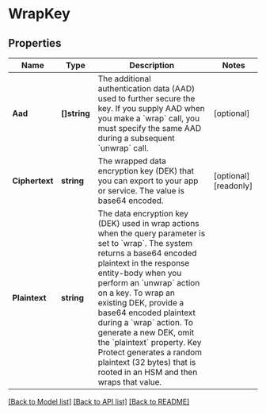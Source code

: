 # WrapKey

## Properties

Name | Type | Description | Notes
------------ | ------------- | ------------- | -------------
**Aad** | **[]string** | The additional authentication data (AAD) used to further secure the key.     If you supply AAD when you make a &#x60;wrap&#x60; call, you must specify the same AAD during a subsequent &#x60;unwrap&#x60; call.  | [optional] 
**Ciphertext** | **string** | The wrapped data encryption key (DEK) that you can export to your app or service. The value is base64 encoded. | [optional] [readonly] 
**Plaintext** | **string** | The data encryption key (DEK) used in wrap actions when the query parameter is set to &#x60;wrap&#x60;. The system returns a base64 encoded plaintext in the response entity-body when you perform an &#x60;unwrap&#x60; action on a key.     To wrap an existing DEK, provide a base64 encoded plaintext during a &#x60;wrap&#x60; action. To generate a new DEK, omit the &#x60;plaintext&#x60; property. Key Protect generates a random plaintext (32 bytes) that is rooted in an HSM and then wraps that value.  | 

[[Back to Model list]](../README.md#documentation-for-models) [[Back to API list]](../README.md#documentation-for-api-endpoints) [[Back to README]](../README.md)


